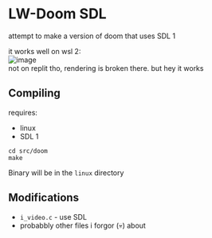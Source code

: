 # LW-Doom SDL
attempt to make a version of doom that uses SDL 1

it works well on wsl 2: <br>
![image](https://github.com/Electro-Corp/LW-Doom-SDL/assets/66333305/13db956e-af44-4637-8b51-4d43f9c453d8)
<br>
not on replit tho, rendering is broken there. but hey it works
<br>

## Compiling
requires:
* linux
* SDL 1

```
cd src/doom
make
```
Binary will be in the `linux` directory

## Modifications 
  * `i_video.c` - use SDL
  * probabbly other files i forgor (:skull:) about

